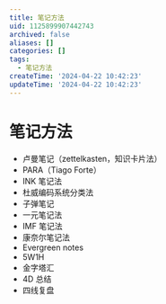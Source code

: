 ```yaml
---
title: 笔记方法
uid: 1125899907442743
archived: false
aliases: []
categories: []
tags:
  - 笔记方法
createTime: '2024-04-22 10:42:23'
updateTime: '2024-04-22 10:42:23'
---
```


# 笔记方法

- 卢曼笔记（zettelkasten，知识卡片法）
- PARA（Tiago Forte）
- INK 笔记法
- 杜威编码系统分类法
- 子弹笔记
- 一元笔记法
- IMF 笔记法
- 康奈尔笔记法
- Evergreen notes
- 5W1H
- 金字塔汇
- 4D 总结
- 四线复盘
